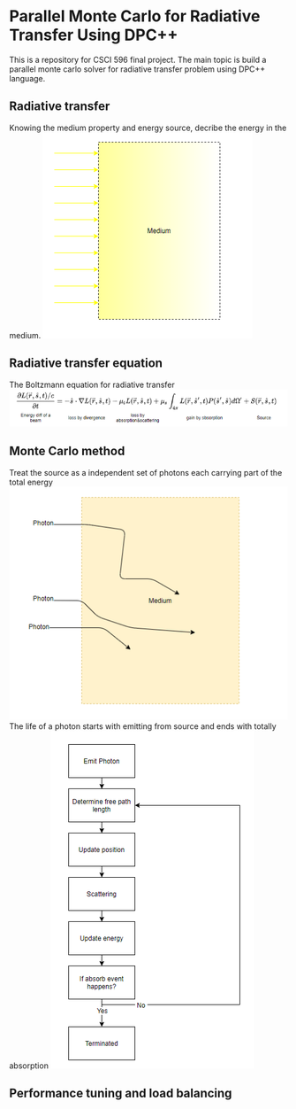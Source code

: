 # Parallel Monte Carlo for Radiative Transfer Using DPC++ 
This is a repository for CSCI 596 final project. The main topic is build a parallel monte carlo solver for radiative transfer problem using DPC++ language.

## Radiative transfer
Knowing the medium property and energy source, decribe the energy in the medium.
![image](https://github.com/yzhu0447/cs596_project/blob/main/IMG/1.png)
## Radiative transfer equation
The Boltzmann equation for radiative transfer
![image](https://github.com/yzhu0447/cs596_project/blob/main/IMG/5.png)
## Monte Carlo method
Treat the source as a independent set of photons each carrying part of the total energy 
![image](https://github.com/yzhu0447/cs596_project/blob/main/IMG/3.png)
The life of a photon starts with emitting from source and ends with totally absorption
![image](https://github.com/yzhu0447/cs596_project/blob/main/IMG/2.png)
## Performance tuning and load balancing
